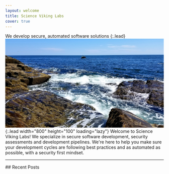 ```yaml
---
layout: welcome
title: Science Viking Labs
cover: true
---
```

We develop secure, automated software solutions
{:.lead}
![logo](/assets/img/welcome.jpg){:.lead width="800" height="100" loading="lazy"}
Welcome to Science Viking Labs! We specialize in secure software development, security assessments and development pipelines.
We're here to help you make sure your development cycles are following best practices and as automated as possible, with a security first mindset.
<hr/>
## Recent Posts
<!--posts-->